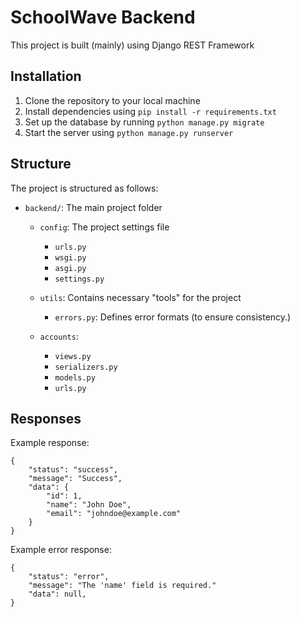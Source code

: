 # SchoolWave Backend

This project is built (mainly) using Django REST Framework

## Installation

1. Clone the repository to your local machine
2. Install dependencies using `pip install -r requirements.txt`
3. Set up the database by running `python manage.py migrate`
4. Start the server using `python manage.py runserver`

## Structure

The project is structured as follows:

- `backend/`: The main project folder
  - `config`: The project settings file
    - `urls.py`
    - `wsgi.py`
    - `asgi.py`
    - `settings.py`
  
  - `utils`: Contains necessary "tools" for the project
    - `errors.py`: Defines error formats (to ensure consistency.)
    
  - `accounts`:
    - `views.py`
    - `serializers.py`
    - `models.py`
    - `urls.py` 

## Responses

Example response:

```
{
    "status": "success",
    "message": "Success",
    "data": {
        "id": 1,
        "name": "John Doe",
        "email": "johndoe@example.com"
    }
}
```

Example error response:

```
{
    "status": "error",
    "message": "The 'name' field is required."
    "data": null,
}
```